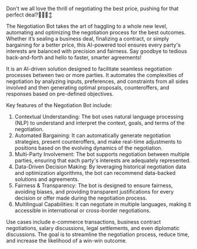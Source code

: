 Don't we all love the thrill of negotiating the best price, pushing for that perfect deal?😮‍💨🙂‍↕️

The Negotiation Bot takes the art of haggling to a whole new level, automating and optimizing the negotiation process for the best outcomes. Whether it’s sealing a business deal, finalizing a contract, or simply bargaining for a better price, this AI-powered tool ensures every party's interests are balanced with precision and fairness. Say goodbye to tedious back-and-forth and hello to faster, smarter agreements!

It is an AI-driven solution designed to facilitate seamless negotiation processes between two or more parties. It automates the complexities of negotiation by analyzing inputs, preferences, and constraints from all sides involved and then generating optimal proposals, counteroffers, and responses based on pre-defined objectives.

Key features of the Negotiation Bot include:
1. Contextual Understanding: The bot uses natural language processing (NLP) to understand and interpret the context, goals, and terms of the negotiation.
2. Automated Bargaining: It can automatically generate negotiation strategies, present counteroffers, and make real-time adjustments to positions based on the evolving dynamics of the negotiation.
3. Multi-Party Involvement: The bot supports negotiation between multiple parties, ensuring that each party's interests are adequately represented.
4. Data-Driven Decision Making: By leveraging historical negotiation data and optimization algorithms, the bot can recommend data-backed solutions and agreements.
5. Fairness & Transparency: The bot is designed to ensure fairness, avoiding biases, and providing transparent justifications for every decision or offer made during the negotiation process.
6. Multilingual Capabilities: It can negotiate in multiple languages, making it accessible in international or cross-border negotiations.

Use cases include e-commerce transactions, business contract negotiations, salary discussions, legal settlements, and even diplomatic discussions. The goal is to streamline the negotiation process, reduce time, and increase the likelihood of a win-win outcome.
